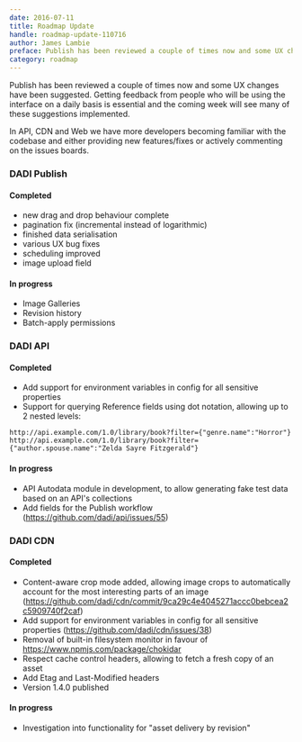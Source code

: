 ```yaml
---
date: 2016-07-11
title: Roadmap Update
handle: roadmap-update-110716
author: James Lambie
preface: Publish has been reviewed a couple of times now and some UX changes have been suggested.
category: roadmap
---
```


Publish has been reviewed a couple of times now and some UX changes have been suggested. Getting feedback from people who will be using the interface on a daily basis is essential and the coming week will see many of these suggestions implemented.

In API, CDN and Web we have more developers becoming familiar with the codebase and either providing new features/fixes or actively commenting on the issues boards.

### DADI Publish

#### Completed

* new drag and drop behaviour complete
* pagination fix (incremental instead of logarithmic)
* finished data serialisation
* various UX bug fixes
* scheduling improved
* image upload field

#### In progress

* Image Galleries
* Revision history
* Batch-apply permissions


### DADI API

#### Completed

* Add support for environment variables in config for all sensitive properties
* Support for querying Reference fields using dot notation, allowing up to 2 nested levels:

```
http://api.example.com/1.0/library/book?filter={"genre.name":"Horror"}
http://api.example.com/1.0/library/book?filter={"author.spouse.name":"Zelda Sayre Fitzgerald"}
```

#### In progress

* API Autodata module in development, to allow generating fake test data based on
an API's collections
* Add fields for the Publish workflow (https://github.com/dadi/api/issues/55)

### DADI CDN

#### Completed

* Content-aware crop mode added, allowing image crops to automatically account for the
most interesting parts of an image (https://github.com/dadi/cdn/commit/9ca29c4e4045271accc0bebcea2c5909740f2caf)
* Add support for environment variables in config for all sensitive properties (https://github.com/dadi/cdn/issues/38)
* Removal of built-in filesystem monitor in favour of https://www.npmjs.com/package/chokidar
* Respect cache control headers, allowing to fetch a fresh copy of an asset
* Add Etag and Last-Modified headers
* Version 1.4.0 published

#### In progress

* Investigation into functionality for "asset delivery by revision"

